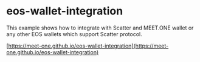 # eos-wallet-integration

This example shows how to integrate with Scatter and MEET.ONE wallet or any other EOS wallets which support Scatter protocol. 

[https://meet-one.github.io/eos-wallet-integration](https://meet-one.github.io/eos-wallet-integration)

